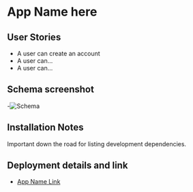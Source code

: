 # App Name here

## User Stories

- A user can create an account
- A user can...
- A user can...

## Schema screenshot

-![Schema](./schema.png)

## Installation Notes

Important down the road for listing development dependencies.

## Deployment details and link

- [App Name Link](https:yourthing.herokuapp.com)


